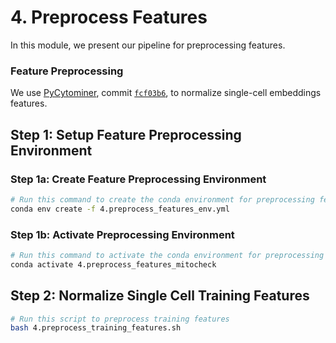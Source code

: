 # 4. Preprocess Features

In this module, we present our pipeline for preprocessing features.
### Feature Preprocessing

We use [PyCytominer](https://github.com/cytomining/pycytominer), commit [`fcf03b6`](https://github.com/cytomining/pycytominer/commit/fcf03b60e7591b45e82acd6662d6bb0182f8f1cf), to normalize single-cell embeddings features.



## Step 1: Setup Feature Preprocessing Environment

### Step 1a: Create Feature Preprocessing Environment

```sh
# Run this command to create the conda environment for preprocessing features
conda env create -f 4.preprocess_features_env.yml
```

### Step 1b: Activate Preprocessing Environment

```sh
# Run this command to activate the conda environment for preprocessing features
conda activate 4.preprocess_features_mitocheck
```

## Step 2: Normalize Single Cell Training Features

```bash
# Run this script to preprocess training features
bash 4.preprocess_training_features.sh
```
